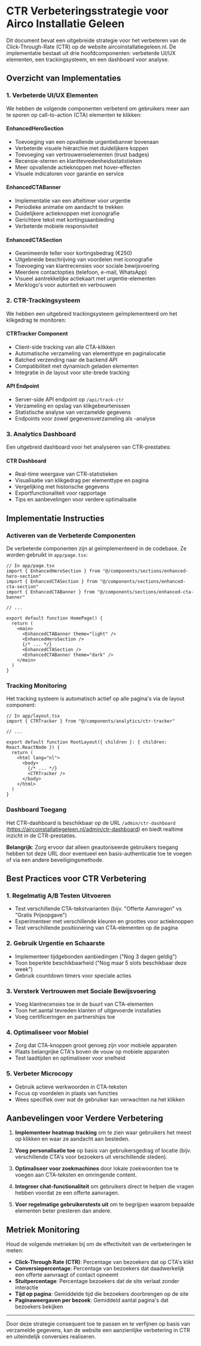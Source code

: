 # CTR Verbeteringsstrategie voor Airco Installatie Geleen

Dit document bevat een uitgebreide strategie voor het verbeteren van de Click-Through-Rate (CTR) op de website aircoinstallatiegeleen.nl. De implementatie bestaat uit drie hoofdcomponenten: verbeterde UI/UX elementen, een trackingsysteem, en een dashboard voor analyse.

## Overzicht van Implementaties

### 1. Verbeterde UI/UX Elementen

We hebben de volgende componenten verbeterd om gebruikers meer aan te sporen op call-to-action (CTA) elementen te klikken:

#### EnhancedHeroSection
- Toevoeging van een opvallende urgentiebanner bovenaan
- Verbeterde visuele hiërarchie met duidelijkere koppen
- Toevoeging van vertrouwenselementen (trust badges)
- Recensie-sterren en klanttevredenheidsstatistieken
- Meer opvallende actieknoppen met hover-effecten
- Visuele indicatoren voor garantie en service

#### EnhancedCTABanner
- Implementatie van een afteltimer voor urgentie
- Periodieke animatie om aandacht te trekken
- Duidelijkere actieknoppen met iconografie
- Gerichtere tekst met kortingsaanbieding
- Verbeterde mobiele responsiviteit

#### EnhancedCTASection
- Geanimeerde teller voor kortingsbedrag (€250)
- Uitgebreide beschrijving van voordelen met iconografie
- Toevoeging van klantrecensies voor sociale bewijsvoering
- Meerdere contactopties (telefoon, e-mail, WhatsApp)
- Visueel aantrekkelijke actiekaart met urgentie-elementen
- Merklogo's voor autoriteit en vertrouwen

### 2. CTR-Trackingsysteem

We hebben een uitgebreid trackingsysteem geïmplementeerd om het klikgedrag te monitoren:

#### CTRTracker Component
- Client-side tracking van alle CTA-klikken
- Automatische verzameling van elementtype en paginalocatie
- Batched verzending naar de backend API
- Compatibiliteit met dynamisch geladen elementen
- Integratie in de layout voor site-brede tracking

#### API Endpoint
- Server-side API endpoint op `/api/track-ctr`
- Verzameling en opslag van klikgebeurtenissen
- Statistische analyse van verzamelde gegevens
- Endpoints voor zowel gegevensverzameling als -analyse

### 3. Analytics Dashboard

Een uitgebreid dashboard voor het analyseren van CTR-prestaties:

#### CTR Dashboard
- Real-time weergave van CTR-statistieken
- Visualisatie van klikgedrag per elementtype en pagina
- Vergelijking met historische gegevens
- Exportfunctionaliteit voor rapportage
- Tips en aanbevelingen voor verdere optimalisatie

## Implementatie Instructies

### Activeren van de Verbeterde Componenten

De verbeterde componenten zijn al geïmplementeerd in de codebase. Ze worden gebruikt in `app/page.tsx`:

```tsx
// In app/page.tsx
import { EnhancedHeroSection } from "@/components/sections/enhanced-hero-section"
import { EnhancedCTASection } from "@/components/sections/enhanced-cta-section"
import { EnhancedCTABanner } from "@/components/sections/enhanced-cta-banner"

// ...

export default function HomePage() {
  return (
    <main>
      <EnhancedCTABanner theme="light" />
      <EnhancedHeroSection />
      {/* ... */}
      <EnhancedCTASection />
      <EnhancedCTABanner theme="dark" />
    </main>
  )
}
```

### Tracking Monitoring

Het tracking systeem is automatisch actief op alle pagina's via de layout component:

```tsx
// In app/layout.tsx
import { CTRTracker } from "@/components/analytics/ctr-tracker"

// ...

export default function RootLayout({ children }: { children: React.ReactNode }) {
  return (
    <html lang="nl">
      <body>
        {/* ... */}
        <CTRTracker />
      </body>
    </html>
  )
}
```

### Dashboard Toegang

Het CTR-dashboard is beschikbaar op de URL `/admin/ctr-dashboard` (https://aircoinstallatiegeleen.nl/admin/ctr-dashboard) en biedt realtime inzicht in de CTR-prestaties.

**Belangrijk**: Zorg ervoor dat alleen geautoriseerde gebruikers toegang hebben tot deze URL door eventueel een basis-authenticatie toe te voegen of via een andere beveiligingsmethode.

## Best Practices voor CTR Verbetering

### 1. Regelmatig A/B Testen Uitvoeren

- Test verschillende CTA-tekstvarianten (bijv. "Offerte Aanvragen" vs "Gratis Prijsopgave")
- Experimenteer met verschillende kleuren en groottes voor actieknoppen
- Test verschillende positionering van CTA-elementen op de pagina

### 2. Gebruik Urgentie en Schaarste

- Implementeer tijdgebonden aanbiedingen ("Nog 3 dagen geldig")
- Toon beperkte beschikbaarheid ("Nog maar 5 slots beschikbaar deze week")
- Gebruik countdown timers voor speciale acties

### 3. Versterk Vertrouwen met Sociale Bewijsvoering

- Voeg klantrecensies toe in de buurt van CTA-elementen
- Toon het aantal tevreden klanten of uitgevoerde installaties
- Voeg certificeringen en partnerships toe

### 4. Optimaliseer voor Mobiel

- Zorg dat CTA-knoppen groot genoeg zijn voor mobiele apparaten
- Plaats belangrijke CTA's boven de vouw op mobiele apparaten
- Test laadtijden en optimaliseer voor snelheid

### 5. Verbeter Microcopy

- Gebruik actieve werkwoorden in CTA-teksten
- Focus op voordelen in plaats van functies
- Wees specifiek over wat de gebruiker kan verwachten na het klikken

## Aanbevelingen voor Verdere Verbetering

1. **Implementeer heatmap tracking** om te zien waar gebruikers het meest op klikken en waar ze aandacht aan besteden.

2. **Voeg personalisatie toe** op basis van gebruikersgedrag of locatie (bijv. verschillende CTA's voor bezoekers uit verschillende steden).

3. **Optimaliseer voor zoekmachines** door lokale zoekwoorden toe te voegen aan CTA-teksten en omringende content.

4. **Integreer chat-functionaliteit** om gebruikers direct te helpen die vragen hebben voordat ze een offerte aanvragen.

5. **Voer regelmatige gebruikerstests uit** om te begrijpen waarom bepaalde elementen beter presteren dan andere.

## Metriek Monitoring

Houd de volgende metrieken bij om de effectiviteit van de verbeteringen te meten:

- **Click-Through Rate (CTR)**: Percentage van bezoekers dat op CTA's klikt
- **Conversiepercentage**: Percentage van bezoekers dat daadwerkelijk een offerte aanvraagt of contact opneemt
- **Stuitpercentage**: Percentage bezoekers dat de site verlaat zonder interactie
- **Tijd op pagina**: Gemiddelde tijd die bezoekers doorbrengen op de site
- **Paginaweergaven per bezoek**: Gemiddeld aantal pagina's dat bezoekers bekijken

---

Door deze strategie consequent toe te passen en te verfijnen op basis van verzamelde gegevens, kan de website een aanzienlijke verbetering in CTR en uiteindelijk conversies realiseren.
